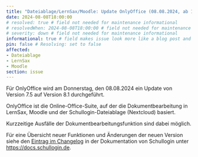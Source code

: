 ```yaml
---
title: "Dateiablage/LernSax/Moodle: Update OnlyOffice (08.08.2024, ab 18:00 Uhr)"
date: 2024-08-08T18:00:00
# resolved: true # field not needed for maintenance informational
# resolvedWhen: 2024-08-08T18:00:00 # field not needed for maintenance informational
# severity: down # field not needed for maintenance informational
informational: true # field makes issue look more like a blog post and removes any references to downtime length
pin: false # Resolving: set to false
affected:
- Dateiablage
- LernSax
- Moodle
section: issue
---
```


Für OnlyOffice wird am Donnerstag, den 08.08.2024 ein Update von Version 7.5 auf Version 8.1 durchgeführt.

OnlyOffice ist die Online-Office-Suite, auf der die Dokumentbearbeitung in LernSax, Moodle und der Schullogin-Dateiablage (Nextcloud) basiert.

Kurzzeitige Ausfälle der Dokumentbearbeitungsfunktion sind dabei möglich.

Für eine Übersicht neuer Funktionen und Änderungen der neuen Version siehe den [Eintrag im Changelog](https://docs.schullogin.de/99-Changelog/2024-Q3/Feature-5048-Update_OnlyOffice_auf_Version_8.1.html) in der Dokumentation von Schullogin unter https://docs.schullogin.de.
